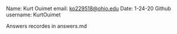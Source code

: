 Name: Kurt Ouimet
email: ko229518@ohio.edu
Date: 1-24-20
Github username: KurtOuimet

Answers recordes in answers.md